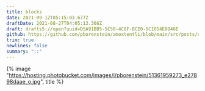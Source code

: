 ```yaml
---
title: blocks
date: 2021-09-12T05:15:03.677Z
draftDate: 2021-08-27T04:05:13.366Z
draft: drafts5://open?uuid=D5A91BB5-5C58-4C0F-BCE0-5C1054E8D46E
github: https://github.com/pborenstein/amoxtentli/blob/main/src/posts/d5a91bb5-5c58-4c0f-bce0-5c1054e8d46e.md
trim: true
newlines: false
summary: "::"
---
```



{% image "https://hosting.photobucket.com/images/i/pborenstein/51361959273_e27898daae_o.jpg", title %}

